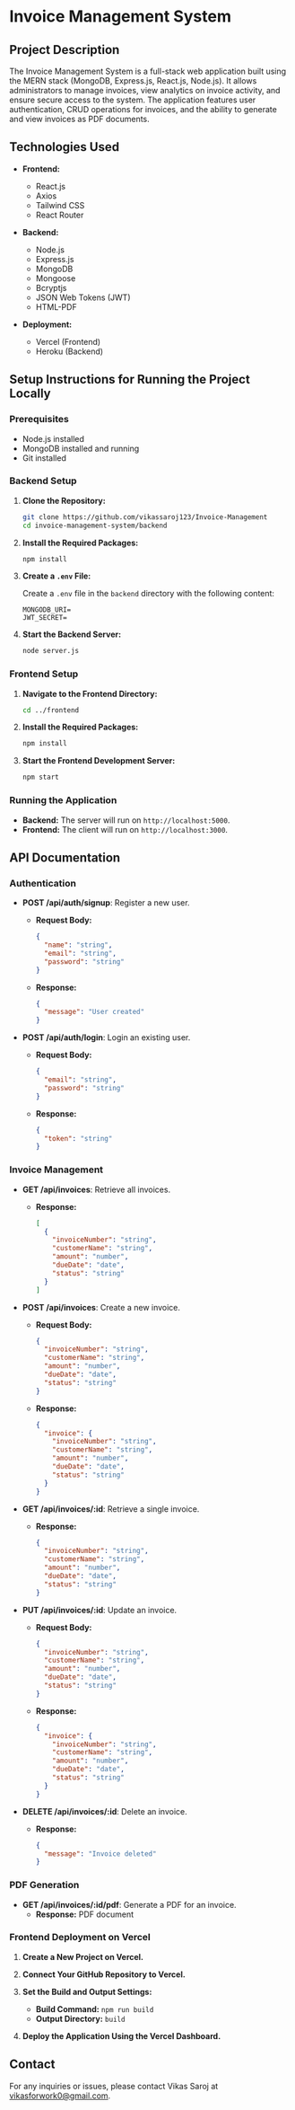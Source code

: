 # Invoice Management System

## Project Description

The Invoice Management System is a full-stack web application built using the MERN stack (MongoDB, Express.js, React.js, Node.js). It allows administrators to manage invoices, view analytics on invoice activity, and ensure secure access to the system. The application features user authentication, CRUD operations for invoices, and the ability to generate and view invoices as PDF documents.

## Technologies Used

- **Frontend:**
  - React.js
  - Axios
  - Tailwind CSS
  - React Router

- **Backend:**
  - Node.js
  - Express.js
  - MongoDB
  - Mongoose
  - Bcryptjs
  - JSON Web Tokens (JWT)
  - HTML-PDF

- **Deployment:**
  - Vercel (Frontend)
  - Heroku (Backend)

## Setup Instructions for Running the Project Locally

### Prerequisites

- Node.js installed
- MongoDB installed and running
- Git installed

### Backend Setup

1. **Clone the Repository:**

   ```bash
   git clone https://github.com/vikassaroj123/Invoice-Management
   cd invoice-management-system/backend


2. **Install the Required Packages:**

   ```bash
   npm install
   ```

3. **Create a `.env` File:**

   Create a `.env` file in the `backend` directory with the following content:

   ```env
   MONGODB_URI= 
   JWT_SECRET= 
   ```

4. **Start the Backend Server:**

   ```bash
   node server.js
   ```

### Frontend Setup

1. **Navigate to the Frontend Directory:**

   ```bash
   cd ../frontend
   ```

2. **Install the Required Packages:**

   ```bash
   npm install
   ```

3. **Start the Frontend Development Server:**

   ```bash
   npm start
   ```

### Running the Application

- **Backend:** The server will run on `http://localhost:5000`.
- **Frontend:** The client will run on `http://localhost:3000`.

## API Documentation

### Authentication

- **POST /api/auth/signup**: Register a new user.
  - **Request Body:**
    ```json
    {
      "name": "string",
      "email": "string",
      "password": "string"
    }
    ```
  - **Response:**
    ```json
    {
      "message": "User created"
    }
    ```

- **POST /api/auth/login**: Login an existing user.
  - **Request Body:**
    ```json
    {
      "email": "string",
      "password": "string"
    }
    ```
  - **Response:**
    ```json
    {
      "token": "string"
    }
    ```

### Invoice Management

- **GET /api/invoices**: Retrieve all invoices.
  - **Response:**
    ```json
    [
      {
        "invoiceNumber": "string",
        "customerName": "string",
        "amount": "number",
        "dueDate": "date",
        "status": "string"
      }
    ]
    ```

- **POST /api/invoices**: Create a new invoice.
  - **Request Body:**
    ```json
    {
      "invoiceNumber": "string",
      "customerName": "string",
      "amount": "number",
      "dueDate": "date",
      "status": "string"
    }
    ```
  - **Response:**
    ```json
    {
      "invoice": {
        "invoiceNumber": "string",
        "customerName": "string",
        "amount": "number",
        "dueDate": "date",
        "status": "string"
      }
    }
    ```

- **GET /api/invoices/:id**: Retrieve a single invoice.
  - **Response:**
    ```json
    {
      "invoiceNumber": "string",
      "customerName": "string",
      "amount": "number",
      "dueDate": "date",
      "status": "string"
    }
    ```

- **PUT /api/invoices/:id**: Update an invoice.
  - **Request Body:**
    ```json
    {
      "invoiceNumber": "string",
      "customerName": "string",
      "amount": "number",
      "dueDate": "date",
      "status": "string"
    }
    ```
  - **Response:**
    ```json
    {
      "invoice": {
        "invoiceNumber": "string",
        "customerName": "string",
        "amount": "number",
        "dueDate": "date",
        "status": "string"
      }
    }
    ```

- **DELETE /api/invoices/:id**: Delete an invoice.
  - **Response:**
    ```json
    {
      "message": "Invoice deleted"
    }
    ```

### PDF Generation

- **GET /api/invoices/:id/pdf**: Generate a PDF for an invoice.
  - **Response:** PDF document

### Frontend Deployment on Vercel

1. **Create a New Project on Vercel.**

2. **Connect Your GitHub Repository to Vercel.**

3. **Set the Build and Output Settings:**
   - **Build Command:** `npm run build`
   - **Output Directory:** `build`

4. **Deploy the Application Using the Vercel Dashboard.**

## Contact

For any inquiries or issues, please contact Vikas Saroj at vikasforwork0@gmail.com.
```
